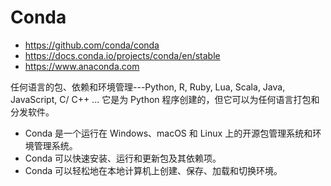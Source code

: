 # Conda

- https://github.com/conda/conda
- https://docs.conda.io/projects/conda/en/stable
- https://www.anaconda.com

任何语言的包、依赖和环境管理---Python, R, Ruby, Lua, Scala, Java, JavaScript, C/ C++ ...
它是为 Python 程序创建的，但它可以为任何语言打包和分发软件。

- Conda 是一个运行在 Windows、macOS 和 Linux 上的开源包管理系统和环境管理系统。
- Conda 可以快速安装、运行和更新包及其依赖项。
- Conda 可以轻松地在本地计算机上创建、保存、加载和切换环境。
